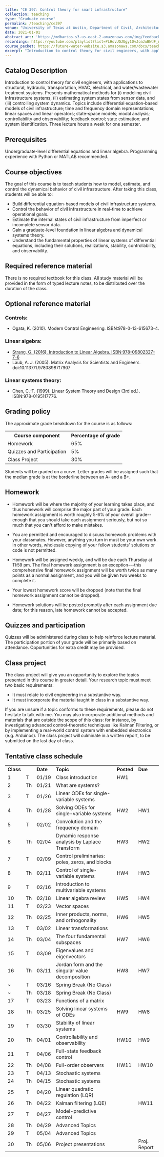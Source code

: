 ```yaml
---
title: "CE 397: Control theory for smart infrastructure"
collection: teaching
type: "Graduate course"
permalink: /teaching/ce397
venue: "University of Texas at Austin, Department of Civil, Architectural and Environmental Engineering"
date: 2021-01-01
abstract_art: 'https://mdbartos.s3.us-east-2.amazonaws.com/img/feedback_loop.png'
recordings: https://youtube.com/playlist?list=PLHovUGJUgy1DvJoaJuBWdF_maE1-YzOfm&si=Mv0D61l6RgT1hp3G
course_packet: https://future-water-website.s3.amazonaws.com/docs/teaching/ce397/ce397_course_packet.pdf
excerpt: "Introduction to control theory for civil engineers, with applications to structural, hydraulic, transportation, HVAC, electrical, and water/wastewater treatment systems. Presents mathematical methods for (i) modeling civil infrastructure systems, (ii) estimating system states from sensor data, and (iii) controlling system dynamics. Topics include differential equation-based models of civil infrastructure; time and frequency domain representations; linear spaces and linear operators; state-space models; modal analysis; controllability and observability; feedback control; state estimation; and system identification."
---
```


## Catalog Description

Introduction to control theory for civil engineers, with applications to
structural, hydraulic, transportation, HVAC, electrical, and water/wastewater
treatment systems. Presents mathematical methods for (i) modeling civil
infrastructure systems, (ii) estimating system states from sensor data, and
(iii) controlling system dynamics. Topics include differential equation-based
models of civil infrastructure; time and frequency domain representations;
linear spaces and linear operators; state-space models; modal analysis;
controllability and observability; feedback control; state estimation; and
system identification. Three lecture hours a week for one semester.

## Prerequisites

Undergraduate-level differential equations and linear algebra. Programming
experience with Python or MATLAB recommended.

## Course objectives

The goal of this course is to teach students how to model, estimate, and control
the dynamical behavior of civil infrastructure. After taking this class,
students will be able to:

- Build differential equation-based models of civil infrastructure systems.
- Control the behavior of civil infrastructure in real-time to achieve operational
  goals.
- Estimate the internal states of civil infrastructure from imperfect or
  incomplete sensor data.
- Gain a graduate-level foundation in linear algebra and dynamical systems theory.
- Understand the fundamental properties of linear systems of differential
  equations, including their solutions, realizations, stability,
  controllability, and observability.

## Required reference material

There is no required textbook for this class. All study material will be
provided in the form of typed lecture notes, to be distributed over the duration
of the class.

## Optional reference material

### Controls:
- Ogata, K. (2010). Modern Control Engineering. ISBN:978-0-13-615673-4. 

### Linear algebra:
- [Strang, G. (2016). Introduction to Linear Algebra. ISBN:978-09802327-7-6](https://math.mit.edu/~gs/linearalgebra/)
- Laub, A. J. (2005). Matrix Analysis for Scientists and Engineers. doi:10.1137/1.9780898717907

### Linear systems theory:
- Chen, C.-T. (1999). Linear System Theory and Design (3rd ed.). ISBN:978-0195117776. 

## Grading policy

The approximate grade breakdown for the course is as follows:

<table>
  <tr>
    <th>Course component</th>
    <th>Percentage of grade</th>
  </tr>
  <tr>
    <td>Homework</td>
    <td>65%</td>
  </tr>
  <tr>
    <td>Quizzes and Participation</td>
    <td>5%</td>
  </tr>
  <tr>
    <td>Class Project</td>
    <td>30%</td>
  </tr>
</table>

Students will be graded on a curve. Letter grades will be assigned such that
the median grade is at the borderline between an A- and a B+.

## Homework

- Homework will be where the majority of your learning takes place, and thus
  homework will comprise the major part of your grade. Each homework assignment
  is worth roughly 5-6% of your overall grade--enough that you should take
  each assignment seriously, but not so much that you can't afford to make
  mistakes.

- You are permitted and encouraged to discuss homework problems with your
  classmates. However, anything you turn in must be your own work. In other
  words, wholesale copying of your fellow students' solutions or code is not
  permitted.

- Homework will be assigned weekly, and will be due each Thursday at 11:59 pm.
  The final homework assignment is an exception---this comprehensive final
  homework assignment will be worth twice as many points as a normal assignment,
  and you will be given two weeks to complete it.

- Your lowest homework score will be dropped (note that the final homework
  assignment cannot be dropped).

- Homework solutions will be posted promptly after each assignment due date; for
  this reason, late homework cannot be accepted.

## Quizzes and participation

Quizzes will be administered during class to help reinforce lecture material.
The participation portion of your grade will be primarily based on attendance.
Opportunities for extra credit may be provided.

## Class project

The class project will give you an opportunity to explore the topics presented
in this course in greater detail. Your research topic must meet two basic
requirements:

- It must relate to civil engineering in a substantive way.
- It must incorporate the material taught in class in a substantive way.

If you are unsure if a topic conforms to these requirements, please do not
hesitate to talk with me. You may also incorporate additional methods and
materials that are outside the scope of this class: for instance, by
investigating advanced control-theoretic techniques like Kalman Filtering, or by
implementing a real-world control system with embedded electronics (e.g.
Arduinos). The class project will culminate in a written report, to be submitted
on the last day of class.

## Tentative class schedule

<table>
    <tr>
        <td><b>Class</b></td>
        <td></td>
        <td><b>Date</b></td>
        <td><b>Topic</b></td>
        <td><b>Posted</b></td>
        <td><b>Due</b></td>
    </tr>
    <tr>
        <td>1</td>
        <td>T</td>
        <td>01/19</td>
        <td>Class introduction</td>
        <td>HW1</td>
        <td></td>
    </tr>
    <tr>
        <td>2</td>
        <td>Th</td>
        <td>01/21</td>
        <td>What are systems?</td>
        <td></td>
        <td></td>
    </tr>
    <tr>
        <td>3</td>
        <td>T</td>
        <td>01/26</td>
        <td>Linear ODEs for single-variable systems</td>
        <td></td>
        <td></td>
    </tr>
    <tr>
        <td>4</td>
        <td>Th</td>
        <td>01/28</td>
        <td>Solving ODEs for single-variable systems</td>
        <td>HW2</td>
        <td>HW1</td>
    </tr>
    <tr>
        <td>5</td>
        <td>T</td>
        <td>02/02</td>
        <td>Convolution and the frequency domain</td>
        <td></td>
    </tr>
    <tr>
        <td>6</td>
        <td>Th</td>
        <td>02/04</td>
        <td>Dynamic response analysis by Laplace Transform</td>
        <td>HW3</td>
        <td>HW2</td>
    </tr>
    <tr>
        <td>7</td>
        <td>T</td>
        <td>02/09</td>
        <td>Control preliminaries: poles, zeros, and blocks</td>
        <td></td>
        <td></td>
    </tr>
    <tr>
        <td>8</td>
        <td>Th</td>
        <td>02/11</td>
        <td>Control of single-variable systems</td>
        <td>HW4</td>
        <td>HW3</td>
    </tr>
    <tr>
        <td>9</td>
        <td>T</td>
        <td>02/16</td>
        <td>Introduction to multivariable systems</td>
        <td></td>
        <td></td>
    </tr>
    <tr>
        <td>10</td>
        <td>Th</td>
        <td>02/18</td>
        <td>Linear algebra review</td>
        <td>HW5</td>
        <td>HW4</td>
    </tr>
    <tr>
        <td>11</td>
        <td>T</td>
        <td>02/23</td>
        <td>Vector spaces</td>
        <td></td>
        <td></td>
    </tr>
    <tr>
        <td>12</td>
        <td>Th</td>
        <td>02/25</td>
        <td>Inner products, norms, and orthogonality</td>
        <td>HW6</td>
        <td>HW5</td>
    </tr>
    <tr>
        <td>13</td>
        <td>T</td>
        <td>03/02</td>
        <td>Linear transformations</td>
        <td></td>
        <td></td>
    </tr>
    <tr>
        <td>14</td>
        <td>Th</td>
        <td>03/04</td>
        <td>The four fundamental subspaces</td>
        <td>HW7</td>
        <td>HW6</td>
    </tr>
    <tr>
        <td>15</td>
        <td>T</td>
        <td>03/09</td>
        <td>Eigenvalues and eigenvectors</td>
        <td></td>
        <td></td>
    </tr>
    <tr>
        <td>16</td>
        <td>Th</td>
        <td>03/11</td>
        <td>Jordan form and the singular value decomposition</td>
        <td>HW8</td>
        <td>HW7</td>
    </tr>
    <tr>
        <td>~</td>
        <td>T</td>
        <td>03/16</td>
        <td>Spring Break (No Class)</td>
        <td></td>
        <td></td>
    </tr>
    <tr>
        <td>~</td>
        <td>Th</td>
        <td>03/18</td>
        <td>Spring Break (No Class)</td>
        <td></td>
        <td></td>
    </tr>
    <tr>
        <td>17</td>
        <td>T</td>
        <td>03/23</td>
        <td>Functions of a matrix</td>
        <td></td>
        <td></td>
    </tr>
    <tr>
        <td>18</td>
        <td>Th</td>
        <td>03/25</td>
        <td>Solving linear systems of ODEs</td>
        <td>HW9</td>
        <td>HW8</td>
    </tr>
    <tr>
        <td>19</td>
        <td>T</td>
        <td>03/30</td>
        <td>Stability of linear systems</td>
        <td></td>
        <td></td>
    </tr>
    <tr>
        <td>20</td>
        <td>Th</td>
        <td>04/01</td>
        <td>Controllability and observability</td>
        <td>HW10</td>
        <td>HW9</td>
    </tr>
    <tr>
        <td>21</td>
        <td>T</td>
        <td>04/06</td>
        <td>Full-state feedback control</td>
        <td></td>
        <td></td>
    </tr>
    <tr>
        <td>22</td>
        <td>Th</td>
        <td>04/08</td>
        <td>Full-order observers</td>
        <td>HW11</td>
        <td>HW10</td>
    </tr>
    <tr>
        <td>23</td>
        <td>T</td>
        <td>04/13</td>
        <td>Stochastic systems</td>
        <td></td>
        <td></td>
    </tr>
    <tr>
        <td>24</td>
        <td>Th</td>
        <td>04/15</td>
        <td>Stochastic systems</td>
        <td></td>
        <td></td>
    </tr>
    <tr>
        <td>25</td>
        <td>T</td>
        <td>04/20</td>
        <td>Linear quadratic regulation (LQR)</td>
        <td></td>
        <td></td>
    </tr>
    <tr>
        <td>26</td>
        <td>Th</td>
        <td>04/22</td>
        <td>Kalman filtering (LQE)</td>
        <td></td>
        <td>HW11</td>
    </tr>
    <tr>
        <td>27</td>
        <td>T</td>
        <td>04/27</td>
        <td>Model-predictive control</td>
        <td></td>
        <td></td>
    </tr>
    <tr>
        <td>28</td>
        <td>Th</td>
        <td>04/29</td>
        <td>Advanced Topics</td>
        <td></td>
        <td></td>
    </tr>
    <tr>
        <td>29</td>
        <td>T</td>
        <td>05/04</td>
        <td>Advanced Topics</td>
        <td></td>
        <td></td>
    </tr>
    <tr>
        <td>30</td>
        <td>Th</td>
        <td>05/06</td>
        <td>Project presentations</td>
        <td></td>
        <td>Proj. Report</td>
    </tr>
</table>
